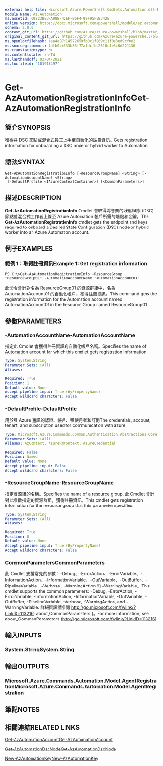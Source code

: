 ```yaml
---
external help file: Microsoft.Azure.PowerShell.Cmdlets.Automation.dll-Help.xml
Module Name: Az.Automation
ms.assetid: 09823BE3-A98B-42EF-B6F4-99F95F2B342E
online version: https://docs.microsoft.com/powershell/module/az.automation/get-azautomationregistrationinfo
schema: 2.0.0
content_git_url: https://github.com/Azure/azure-powershell/blob/master/src/Automation/Automation/help/Get-AzAutomationRegistrationInfo.md
original_content_git_url: https://github.com/Azure/azure-powershell/blob/master/src/Automation/Automation/help/Get-AzAutomationRegistrationInfo.md
ms.openlocfilehash: aaa4a87f14572650fb0c1f969c11f0a3ed9cf0e2
ms.sourcegitcommit: 4dfb0cc533b83f77afdcfbe2618c1e6c8d221330
ms.translationtype: MT
ms.contentlocale: zh-TW
ms.lasthandoff: 03/04/2021
ms.locfileid: "101917497"
---
```

# <span data-ttu-id="1c23d-101">Get-AzAutomationRegistrationInfo</span><span class="sxs-lookup"><span data-stu-id="1c23d-101">Get-AzAutomationRegistrationInfo</span></span>

## <span data-ttu-id="1c23d-102">簡介</span><span class="sxs-lookup"><span data-stu-id="1c23d-102">SYNOPSIS</span></span>
<span data-ttu-id="1c23d-103">獲得將 DSC 節點或混合式員工上手至自動化的註冊資訊。</span><span class="sxs-lookup"><span data-stu-id="1c23d-103">Gets registration information for onboarding a DSC node or hybrid worker to Automation.</span></span>

## <span data-ttu-id="1c23d-104">語法</span><span class="sxs-lookup"><span data-stu-id="1c23d-104">SYNTAX</span></span>

```
Get-AzAutomationRegistrationInfo [-ResourceGroupName] <String> [-AutomationAccountName] <String>
 [-DefaultProfile <IAzureContextContainer>] [<CommonParameters>]
```

## <span data-ttu-id="1c23d-105">描述</span><span class="sxs-lookup"><span data-stu-id="1c23d-105">DESCRIPTION</span></span>
<span data-ttu-id="1c23d-106">**Get-AzAutomationRegistrationInfo** Cmdlet 會取得將想要的狀態組態 (DSC) 節點或混合式工作者上線至 Azure Automation 帳戶所需的端點和金鑰。</span><span class="sxs-lookup"><span data-stu-id="1c23d-106">The **Get-AzAutomationRegistrationInfo** cmdlet gets the endpoint and keys required to onboard a Desired State Configuration (DSC) node or hybrid worker into an Azure Automation account.</span></span>

## <span data-ttu-id="1c23d-107">例子</span><span class="sxs-lookup"><span data-stu-id="1c23d-107">EXAMPLES</span></span>

### <span data-ttu-id="1c23d-108">範例 1：取得註冊資訊</span><span class="sxs-lookup"><span data-stu-id="1c23d-108">Example 1: Get registration information</span></span>
```
PS C:\>Get-AzAutomationRegistrationInfo -ResourceGroup "ResourceGroup01" -AutomationAccountName "AutomationAccount01"
```

<span data-ttu-id="1c23d-109">此命令會針對名為 ResourceGroup01 的資源群組中，名為 AutomationAccount01 的自動化帳戶，獲得註冊資訊。</span><span class="sxs-lookup"><span data-stu-id="1c23d-109">This command gets the registration information for the Automation account named AutomationAccount01 in the Resource Group named ResourceGroup01.</span></span>

## <span data-ttu-id="1c23d-110">參數</span><span class="sxs-lookup"><span data-stu-id="1c23d-110">PARAMETERS</span></span>

### <span data-ttu-id="1c23d-111">-AutomationAccountName</span><span class="sxs-lookup"><span data-stu-id="1c23d-111">-AutomationAccountName</span></span>
<span data-ttu-id="1c23d-112">指定此 Cmdlet 會獲得註冊資訊的自動化帳戶名稱。</span><span class="sxs-lookup"><span data-stu-id="1c23d-112">Specifies the name of Automation account for which this cmdlet gets registration information.</span></span>

```yaml
Type: System.String
Parameter Sets: (All)
Aliases:

Required: True
Position: 1
Default value: None
Accept pipeline input: True (ByPropertyName)
Accept wildcard characters: False
```

### <span data-ttu-id="1c23d-113">-DefaultProfile</span><span class="sxs-lookup"><span data-stu-id="1c23d-113">-DefaultProfile</span></span>
<span data-ttu-id="1c23d-114">用於與 Azure 通訊的認證、帳戶、租使用者和訂閱</span><span class="sxs-lookup"><span data-stu-id="1c23d-114">The credentials, account, tenant, and subscription used for communication with azure</span></span>

```yaml
Type: Microsoft.Azure.Commands.Common.Authentication.Abstractions.Core.IAzureContextContainer
Parameter Sets: (All)
Aliases: AzContext, AzureRmContext, AzureCredential

Required: False
Position: Named
Default value: None
Accept pipeline input: False
Accept wildcard characters: False
```

### <span data-ttu-id="1c23d-115">-ResourceGroupName</span><span class="sxs-lookup"><span data-stu-id="1c23d-115">-ResourceGroupName</span></span>
<span data-ttu-id="1c23d-116">指定資源組的名稱。</span><span class="sxs-lookup"><span data-stu-id="1c23d-116">Specifies the name of a resource group.</span></span>
<span data-ttu-id="1c23d-117">此 Cmdlet 會針對此參數指定的資源群組，獲得註冊資訊。</span><span class="sxs-lookup"><span data-stu-id="1c23d-117">This cmdlet gets registration information for the resource group that this parameter specifies.</span></span>

```yaml
Type: System.String
Parameter Sets: (All)
Aliases:

Required: True
Position: 0
Default value: None
Accept pipeline input: True (ByPropertyName)
Accept wildcard characters: False
```

### <span data-ttu-id="1c23d-118">CommonParameters</span><span class="sxs-lookup"><span data-stu-id="1c23d-118">CommonParameters</span></span>
<span data-ttu-id="1c23d-119">此 Cmdlet 支援常見的參數：-Debug、-ErrorAction、-ErrorVariable、-InformationAction、-InformationVariable、-OutVariable、-OutBuffer、-PipelineVariable、-Verbose、-WarningAction 和 -WarningVariable。</span><span class="sxs-lookup"><span data-stu-id="1c23d-119">This cmdlet supports the common parameters: -Debug, -ErrorAction, -ErrorVariable, -InformationAction, -InformationVariable, -OutVariable, -OutBuffer, -PipelineVariable, -Verbose, -WarningAction, and -WarningVariable.</span></span> <span data-ttu-id="1c23d-120">詳細資訊請參閱 http://go.microsoft.com/fwlink/?LinkID=113216) about_CommonParameters (。</span><span class="sxs-lookup"><span data-stu-id="1c23d-120">For more information, see about_CommonParameters (http://go.microsoft.com/fwlink/?LinkID=113216).</span></span>

## <span data-ttu-id="1c23d-121">輸入</span><span class="sxs-lookup"><span data-stu-id="1c23d-121">INPUTS</span></span>

### <span data-ttu-id="1c23d-122">System.String</span><span class="sxs-lookup"><span data-stu-id="1c23d-122">System.String</span></span>

## <span data-ttu-id="1c23d-123">輸出</span><span class="sxs-lookup"><span data-stu-id="1c23d-123">OUTPUTS</span></span>

### <span data-ttu-id="1c23d-124">Microsoft.Azure.Commands.Automation.Model.AgentRegistration</span><span class="sxs-lookup"><span data-stu-id="1c23d-124">Microsoft.Azure.Commands.Automation.Model.AgentRegistration</span></span>

## <span data-ttu-id="1c23d-125">筆記</span><span class="sxs-lookup"><span data-stu-id="1c23d-125">NOTES</span></span>

## <span data-ttu-id="1c23d-126">相關連結</span><span class="sxs-lookup"><span data-stu-id="1c23d-126">RELATED LINKS</span></span>

[<span data-ttu-id="1c23d-127">Get-AzAutomationAccount</span><span class="sxs-lookup"><span data-stu-id="1c23d-127">Get-AzAutomationAccount</span></span>](./Get-AzAutomationAccount.md)

[<span data-ttu-id="1c23d-128">Get-AzAutomationDscNode</span><span class="sxs-lookup"><span data-stu-id="1c23d-128">Get-AzAutomationDscNode</span></span>](./Get-AzAutomationDscNode.md)

[<span data-ttu-id="1c23d-129">New-AzAutomationKey</span><span class="sxs-lookup"><span data-stu-id="1c23d-129">New-AzAutomationKey</span></span>](./New-AzAutomationKey.md)


